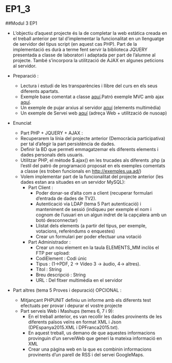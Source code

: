 # EP1_3
##Modul 3 EP1


- L’objectiu d’aquest projecte és la de completar la web estàtica creada en el treball anterior per tal d’implementar la funcionalitat en un llenguatge de servidor del tipus script (en aquest cas PHP). Part de la implementació es durà a terme fent servir la biblioteca JQUERY presentada a classe de laboratori i adaptada per part de l’alumne al projecte. També s’incorpora la utilització de AJAX en algunes peticions al servidor.

- Preparació : 
  - Lectura i estudi de les transparències i llibre del curs en els seus diferents apartats. 
  - Exemple base comentat a classe [aquí](http://exemples.ua.ad/Miki/webapp/).Patró exemple MVC amb ajax [aquí](http://exemples.ua.ad/Miki/MVCphpAjax/).
  - Un exemple de pujar arxius al servidor [aquí](http://www.purosoftware.com/desarrollo-web-scripts-archivos-upload/07-jquery-file-upload-plugin.html) (elements multimèdia)
  - Un exemple de Servei web [aquí](http://donnierock.com/2013/01/17/crear-un-webservice-basico-con-php-y-soap/) (adreça Web + utilització de nusoap)

- Enunciat 
  - Part PHP + JQUERY + AJAX :
  - Recuperarem la línia del projecte anterior (Democràcia participativa)  per tal d’afegir la part persistència de dades.
  - Definir la BD que permeti emmagatzemar els diferents elements i dades personals dels usuaris.
  - Utilitzar PHP, el mètode $.ajax() en les trucades als diferents .php (a l’estil del patró de programació proposat en els exemples comentats a classe (es troben funcionals en http://exemples.ua.ad/)
  - Volem implementar part de la funcionalitat del projecte anterior (les dades estan ara situades en un servidor MySQL):
    - Part Client :
      - Poder donar-se d’alta com a client (recuperar formulari d’entrada de dades de TV2).
      - Autenticació via LDAP (tema 5 Part autenticació) i manteniment de sessió (indiqueu per exemple el nom i cognom de l’usuari en un algun indret de la capçalera amb un botó desconnectar)
      - Llistat dels elements (a partir del tipus, per exemple, votacions, referèndums o enquestes)
      - Crear un formulari per poder efectuar una votació
    - Part Administrador :
      - Crear un nou element en la taula ELEMENTS_MM inclòs el FTP per upload:
      -  CodiElement : Codi únic
      - Tipus : (1->PDF, 2 -> Vídeo 3 -> àudio, 4-> altres). 
      - Titol : String
      - Breu descripció : String
      - URL : Del fitxer multimèdia en el servidor

- Part altres (tema 5 Proves i depuració) OPCIONAL :
  - Mitjançant PHPUNIT definiu un informe amb els diferents test efectuats per provar i depurar el vostre projecte
  - Part serveis Web i Mashups (temes 6, 7 i 9):
    - En el treball anterior, es van recollir les dades provinents de les diferents països veïns en format XML i Json (DPEspanya2015.XML  i DPFranca2015.txt).
    - En aquest treball, us demano de que aquestes informacions provinguin d’un serveiWeb que generi la mateixa informació en XML
    - Crear una pàgina web en la que es combinin informacions provinents d’un parell de RSS i del servei GoogleMaps.